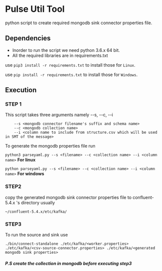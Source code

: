 # Pulse Util Tool

python script to create required mongodb sink connector properties file.

## Dependencies

* Inorder to run the script we need python 3.6.x 64 bit.
* All the required libraries are in requirements.txt

use `pip3 install -r requirements.txt` to install those for `Linux`.


use `pip install -r requirements.txt` to install those for `Windows`.

## Execution

### STEP 1
This script takes three arguments namely --s, --c, --i
```
    --s <mongodb connector filename's suffix and schema name>
    --c <mongodb collection name>
    --i <column name to include from structure.csv which will be used in SMT of the message>
```
To generate the mongodb properties file run

`python3 parseyaml.py --s <filename> --c <collection name> --i <column name>` **For linux**

`python parseyaml.py --s <filename> --c <collection name> --i <column name>` **For windows**

### STEP2
copy the generated mongodb sink connector properties file to confluent-5.4.x 's directory
usually 

`~/confluent-5.4.x/etc/kafka/`

### STEP3
To run the source and sink use 

`./bin/connect-standalone ./etc/kafka/<worker.properties> ./etc/kafka/<csv-source-connector.properties> ./etc/kafka/<generated mongodb sink properties>`

##### P.S create the collection in mongodb before executing step3







